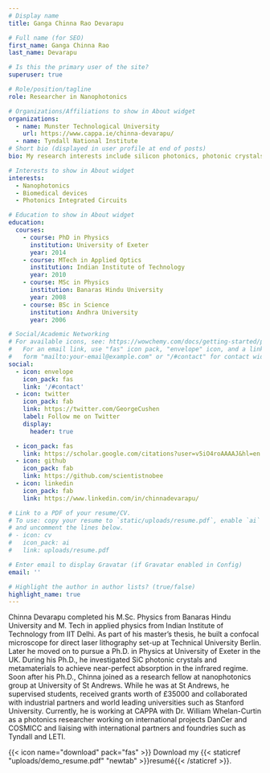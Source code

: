 ```yaml
---
# Display name
title: Ganga Chinna Rao Devarapu 

# Full name (for SEO)
first_name: Ganga Chinna Rao
last_name: Devarapu

# Is this the primary user of the site?
superuser: true

# Role/position/tagline
role: Researcher in Nanophotonics

# Organizations/Affiliations to show in About widget
organizations:
  - name: Munster Technological University 
    url: https://www.cappa.ie/chinna-devarapu/
  - name: Tyndall National Institute  
# Short bio (displayed in user profile at end of posts)
bio: My research interests include silicon photonics, photonic crystals and biomedical devices.

# Interests to show in About widget
interests:
  - Nanophotonics
  - Biomedical devices
  - Photonics Integrated Circuits

# Education to show in About widget
education:
  courses:
    - course: PhD in Physics
      institution: University of Exeter
      year: 2014
    - course: MTech in Applied Optics
      institution: Indian Institute of Technology
      year: 2010
    - course: MSc in Physics
      institution: Banaras Hindu University
      year: 2008
    - course: BSc in Science 
      institution: Andhra University
      year: 2006

# Social/Academic Networking
# For available icons, see: https://wowchemy.com/docs/getting-started/page-builder/#icons
#   For an email link, use "fas" icon pack, "envelope" icon, and a link in the
#   form "mailto:your-email@example.com" or "/#contact" for contact widget.
social:
  - icon: envelope
    icon_pack: fas
    link: '/#contact'
  - icon: twitter
    icon_pack: fab
    link: https://twitter.com/GeorgeCushen
    label: Follow me on Twitter
    display:
      header: true

  - icon_pack: fas
    link: https://scholar.google.com/citations?user=v5iO4roAAAAJ&hl=en
  - icon: github
    icon_pack: fab
    link: https://github.com/scientistnobee
  - icon: linkedin
    icon_pack: fab
    link: https://www.linkedin.com/in/chinnadevarapu/

# Link to a PDF of your resume/CV.
# To use: copy your resume to `static/uploads/resume.pdf`, enable `ai` icons in `params.yaml`,
# and uncomment the lines below.
# - icon: cv
#   icon_pack: ai
#   link: uploads/resume.pdf

# Enter email to display Gravatar (if Gravatar enabled in Config)
email: ''

# Highlight the author in author lists? (true/false)
highlight_name: true
---
```


Chinna Devarapu completed his M.Sc. Physics from Banaras Hindu University and M. Tech in applied physics from Indian Institute of Technology from IIT Delhi. As part of his master’s thesis, he built a confocal microscope for direct laser lithography set-up at Technical University Berlin. Later he moved on to pursue a Ph.D. in Physics at University of Exeter in the UK. During his Ph.D., he investigated SiC photonic crystals and metamaterials to achieve near-perfect absorption in the infrared regime. Soon after his Ph.D., Chinna joined as a research fellow at nanophotonics group at University of St Andrews. While he was at St Andrews, he supervised students, received grants worth of £35000 and collaborated with industrial partners and world leading universities such as Stanford University. Currently, he is working at CAPPA with Dr. William Whelan-Curtin as a photonics researcher working on international projects DanCer and COSMICC and liaising with international partners and foundries such as Tyndall and LETI. 

{{< icon name="download" pack="fas" >}} Download my {{< staticref "uploads/demo_resume.pdf" "newtab" >}}resumé{{< /staticref >}}.
